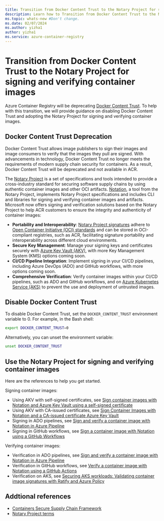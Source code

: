 ```yaml
--- 
title: Transition from Docker Content Trust to the Notary Project for signing and verifying container images
description: Learn how to Transition from Docker Content Trust to the Notary Project for signing and verifying container images.
ms.topic: whats-new #Don't change. 
ms.date: 02/07/2024 
ms.author: yizha1
author: yizha1
ms.service: azure-container-registry
--- 
```


# Transition from Docker Content Trust to the Notary Project for signing and verifying container images

Azure Container Registry will be deprecating [Docker Content Trust](./container-registry-content-trust.md). To help with this transition, we will provide guidance on disabling Docker Content Trust and adopting the Notary Project for signing and verifying container images.

## Docker Content Trust Deprecation

Docker Content Trust allows image publishers to sign their images and image consumers to verify that the images they pull are signed. With advancements in technology, Docker Content Trust no longer meets the requirements of modern supply chain security for containers. As a result, Docker Content Trust will be deprecated and not available in ACR.

The [Notary Project](https://notaryproject.dev/) is a set of specifications and tools intended to provide a cross-industry standard for securing software supply chains by using authentic container images and other OCI artifacts. [Notation](https://github.com/notaryproject/notation), a tool from the Notary Project, implements Notary Project specifications and includes CLI and libraries for signing and verifying container images and artifacts. Microsoft now offers signing and verification solutions based on the Notary Project to help ACR customers to ensure the integrity and authenticity of container images:

-	**Portability and Interoperability**: [Notary Project signatures](https://github.com/notaryproject/specifications/blob/v1.1.0/specs/signature-specification.md) adhere to [Open Container Initiative (OCI) standards](https://github.com/opencontainers/image-spec/tree/v1.1.0) and can be stored in OCI-compliant registries, such as ACR, facilitating signature portability and interoperability across different cloud environments.
-	**Secure Key Management**: Manage your signing keys and certificates securely with [Azure Key Vault (AKV)](/azure/key-vault/general/basic-concepts), with more Key Management System (KMS) options coming soon.
-	**CI/CD Pipeline Integration**: Implement signing in your CI/CD pipelines, including Azure DevOps (ADO) and GitHub workflows, with more options coming soon.
-	**Comprehensive Verification**: Verify container images within your CI/CD pipelines, such as ADO and GitHub workflows, and on [Azure Kubernetes Service (AKS)](/azure/aks/) to prevent the use and deployment of untrusted images.

## Disable Docker Content Trust

To disable Docker Content Trust, set the `DOCKER_CONTENT_TRUST` environment variable to 0. For example, in the Bash shell:

```bash
export DOCKER_CONTENT_TRUST=0
```

Alternatively, you can unset the environment variable:

```bash
unset DOCKER_CONTENT_TRUST
```

## Use the Notary Project for signing and verifying container images

Here are the references to help you get started.

Signing container images:

- Using AKV with self-signed certificates, see [Sign container images with Notation and Azure Key Vault using a self-signed certificate](./container-registry-tutorial-sign-build-push.md)
- Using AKV with CA-issued certificates, see [Sign Container Images with Notation and a CA-issued certificate Azure Key Vault](./container-registry-tutorial-sign-trusted-ca.md)
- Signing in ADO pipelines, see [Sign and verify a container image with Notation in Azure Pipeline](/azure/security/container-secure-supply-chain/articles/notation-ado-task-sign)
- Signing in GitHub workflows, see [Sign a container image with Notation using a GitHub Workflows](/azure/security/container-secure-supply-chain/articles/notation-sign-gha)

Verifying container images:

- Verification in ADO pipelines, see [Sign and verify a container image with Notation in Azure Pipeline](/azure/security/container-secure-supply-chain/articles/notation-ado-task-sign#verify-the-signed-image)
- Verification in GitHub workflows, see [Verify a container image with Notation using a GitHub Actions](/azure/security/container-secure-supply-chain/articles/verify-gha)
- Verification on AKS, see [Securing AKS workloads: Validating container image signatures with Ratify and Azure Policy](/azure/security/container-secure-supply-chain/articles/validating-image-signatures-using-ratify-aks)

## Addtional references

- [Containers Secure Supply Chain Framework](https://aka.ms/csscframework)
- [Notary Project terms](https://notaryproject.dev/docs/faq/#notary-project-terms)